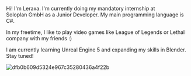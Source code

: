 Hi! I'm Leraxa. I'm currently doing my mandatory internship at  
Soloplan GmbH as a Junior Developer. My main programming language is C#.  
  
In my freetime, I like to play video games like League of Legends or Lethal company with my friends :)

I am currently learning Unreal Engine 5 and expanding my skills in Blender.   
Stay tuned!

![dfb0b609d5324e967c35280436a4f22b](https://github.com/Leraxa/Leraxa/assets/134810929/b8bd8a15-2f43-462a-932d-2ba84029cb46)
